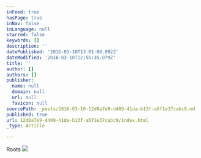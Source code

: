```yaml
---
inFeed: true
hasPage: true
inNav: false
inLanguage: null
starred: false
keywords: []
description: ''
datePublished: '2016-03-10T13:01:09.892Z'
dateModified: '2016-03-10T12:55:35.079Z'
title: ''
author: []
authors: []
publisher:
  name: null
  domain: null
  url: null
  favicon: null
sourcePath: _posts/2016-03-10-12d0a7e9-d409-41da-b13f-a5f1e37cabc9.md
published: true
url: 12d0a7e9-d409-41da-b13f-a5f1e37cabc9/index.html
_type: Article

---
```

Roots
![](https://the-grid-user-content.s3-us-west-2.amazonaws.com/243455ca-f9aa-427d-b85c-334c38653dfd.jpg)